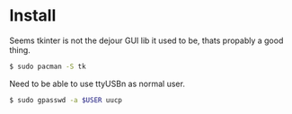 # Install

Seems tkinter is not the dejour GUI lib it used to be, thats propably a good thing.

``` sh
$ sudo pacman -S tk
```

Need to be able to use ttyUSBn as normal user.

``` sh
$ sudo gpasswd -a $USER uucp
```
